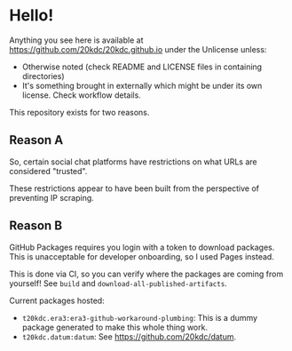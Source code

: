 # Hello!

Anything you see here is available at <https://github.com/20kdc/20kdc.github.io> under the Unlicense unless:

* Otherwise noted (check README and LICENSE files in containing directories)
* It's something brought in externally which might be under its own license. Check workflow details.

This repository exists for two reasons.

## Reason A

So, certain social chat platforms have restrictions on what URLs are considered "trusted".

These restrictions appear to have been built from the perspective of preventing IP scraping.

## Reason B

GitHub Packages requires you login with a token to download packages. This is unacceptable for developer onboarding, so I used Pages instead.

This is done via CI, so you can verify where the packages are coming from yourself! See `build` and `download-all-published-artifacts`.

Current packages hosted:

* `t20kdc.era3:era3-github-workaround-plumbing`: This is a dummy package generated to make this whole thing work.
* `t20kdc.datum:datum`: See <https://github.com/20kdc/datum>.